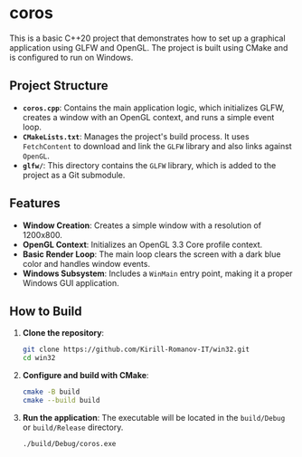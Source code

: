 # coros

This is a basic C++20 project that demonstrates how to set up a graphical application using GLFW and OpenGL. The project is built using CMake and is configured to run on Windows.

## Project Structure

- **`coros.cpp`**: Contains the main application logic, which initializes GLFW, creates a window with an OpenGL context, and runs a simple event loop.
- **`CMakeLists.txt`**: Manages the project's build process. It uses `FetchContent` to download and link the `GLFW` library and also links against `OpenGL`.
- **`glfw/`**: This directory contains the `GLFW` library, which is added to the project as a Git submodule.

## Features

- **Window Creation**: Creates a simple window with a resolution of 1200x800.
- **OpenGL Context**: Initializes an OpenGL 3.3 Core profile context.
- **Basic Render Loop**: The main loop clears the screen with a dark blue color and handles window events.
- **Windows Subsystem**: Includes a `WinMain` entry point, making it a proper Windows GUI application.

## How to Build

1.  **Clone the repository**:
    ```bash
    git clone https://github.com/Kirill-Romanov-IT/win32.git
    cd win32
    ```

2.  **Configure and build with CMake**:
    ```bash
    cmake -B build
    cmake --build build
    ```

3.  **Run the application**:
    The executable will be located in the `build/Debug` or `build/Release` directory.
    ```bash
    ./build/Debug/coros.exe
    ``` 